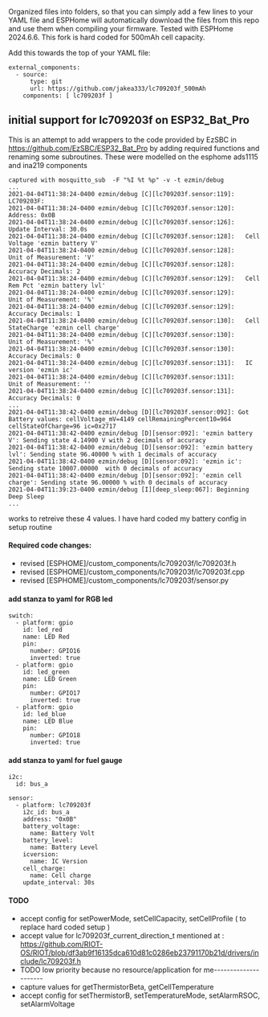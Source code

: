 Organized files into folders, so that you can simply add a few lines to your YAML file and ESPHome will automatically download the files from this repo and use them when compiling your firmware. Tested with ESPHome 2024.6.6. This fork is hard coded for 500mAh cell capacity.

Add this towards the top of your YAML file:
```
external_components:
  - source:
      type: git
      url: https://github.com/jakea333/lc709203f_500mAh
    components: [ lc709203f ]
```
  
## initial support for lc709203f on  ESP32_Bat_Pro 
 This is an attempt to add wrappers to the code provided by EzSBC in https://github.com/EzSBC/ESP32_Bat_Pro by
adding required functions and renaming some subroutines. These were modelled on the esphome ads1115 and ina219 components

```
captured with mosquitto_sub  -F "%I %t %p" -v -t ezmin/debug
...
2021-04-04T11:38:24-0400 ezmin/debug [C][lc709203f.sensor:119]: LC709203F:
2021-04-04T11:38:24-0400 ezmin/debug [C][lc709203f.sensor:120]:   Address: 0x0B
2021-04-04T11:38:24-0400 ezmin/debug [C][lc709203f.sensor:126]:   Update Interval: 30.0s
2021-04-04T11:38:24-0400 ezmin/debug [C][lc709203f.sensor:128]:   Cell Voltage 'ezmin battery V'
2021-04-04T11:38:24-0400 ezmin/debug [C][lc709203f.sensor:128]:     Unit of Measurement: 'V'
2021-04-04T11:38:24-0400 ezmin/debug [C][lc709203f.sensor:128]:     Accuracy Decimals: 2
2021-04-04T11:38:24-0400 ezmin/debug [C][lc709203f.sensor:129]:   Cell Rem Pct 'ezmin battery lvl'
2021-04-04T11:38:24-0400 ezmin/debug [C][lc709203f.sensor:129]:     Unit of Measurement: '%'
2021-04-04T11:38:24-0400 ezmin/debug [C][lc709203f.sensor:129]:     Accuracy Decimals: 1
2021-04-04T11:38:24-0400 ezmin/debug [C][lc709203f.sensor:130]:   Cell StateCharge 'ezmin cell charge'
2021-04-04T11:38:24-0400 ezmin/debug [C][lc709203f.sensor:130]:     Unit of Measurement: '%'
2021-04-04T11:38:24-0400 ezmin/debug [C][lc709203f.sensor:130]:     Accuracy Decimals: 0
2021-04-04T11:38:24-0400 ezmin/debug [C][lc709203f.sensor:131]:   IC version 'ezmin ic'
2021-04-04T11:38:24-0400 ezmin/debug [C][lc709203f.sensor:131]:     Unit of Measurement: ''
2021-04-04T11:38:24-0400 ezmin/debug [C][lc709203f.sensor:131]:     Accuracy Decimals: 0
...
2021-04-04T11:38:42-0400 ezmin/debug [D][lc709203f.sensor:092]: Got Battery values: cellVoltage_mV=4149 cellRemainingPercent10=964 cellStateOfCharge=96 ic=0x2717
2021-04-04T11:38:42-0400 ezmin/debug [D][sensor:092]: 'ezmin battery V': Sending state 4.14900 V with 2 decimals of accuracy
2021-04-04T11:38:42-0400 ezmin/debug [D][sensor:092]: 'ezmin battery lvl': Sending state 96.40000 % with 1 decimals of accuracy
2021-04-04T11:38:42-0400 ezmin/debug [D][sensor:092]: 'ezmin ic': Sending state 10007.00000  with 0 decimals of accuracy
2021-04-04T11:38:42-0400 ezmin/debug [D][sensor:092]: 'ezmin cell charge': Sending state 96.00000 % with 0 decimals of accuracy
2021-04-04T11:39:23-0400 ezmin/debug [I][deep_sleep:067]: Beginning Deep Sleep
...
```

works to retreive these 4 values. I have hard coded my battery config in setup routine



#### Required code changes:
- revised [ESPHOME]/custom_components/lc709203f/lc709203f.h
- revised [ESPHOME]/custom_components/lc709203f/lc709203f.cpp
- revised [ESPHOME]/custom_components/lc709203f/sensor.py



#### add stanza to yaml for RGB led
```
switch:
  - platform: gpio
    id: led_red
    name: LED Red
    pin:
      number: GPIO16
      inverted: true
  - platform: gpio
    id: led_green
    name: LED Green
    pin:
      number: GPIO17
      inverted: true
  - platform: gpio
    id: led_blue
    name: LED Blue
    pin:
      number: GPIO18
      inverted: true
```


#### add stanza to yaml for fuel gauge 
```
i2c:
  id: bus_a

sensor:
  - platform: lc709203f
    i2c_id: bus_a
    address: "0x0B"
    battery_voltage:
      name: Battery Volt
    battery_level:
      name: Battery Level
    icversion:
      name: IC Version
    cell_charge:
      name: Cell charge
    update_interval: 30s
```






#### TODO
- accept config for setPowerMode, setCellCapacity, setCellProfile  ( to replace hard coded setup )
- accept value for lc709203f_current_direction_t mentioned at : https://github.com/RIOT-OS/RIOT/blob/df3ab9f16135dca610d81c0286eb23791170b21d/drivers/include/lc709203f.h
- TODO  low priority because no resource/application for me---------------------
- capture values for getThermistorBeta, getCellTemperature 
- accept config for setThermistorB, setTemperatureMode, setAlarmRSOC, setAlarmVoltage

